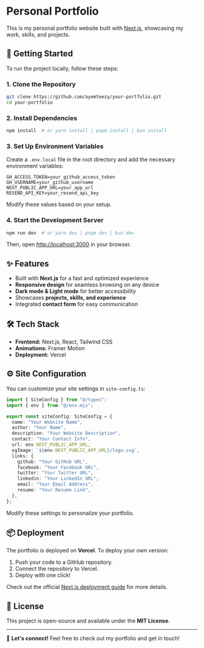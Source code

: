 # Personal Portfolio

This is my personal portfolio website built with [Next.js](https://nextjs.org), showcasing my work, skills, and projects.

## 🚀 Getting Started

To run the project locally, follow these steps:

### 1. Clone the Repository

```bash
git clone https://github.com/ayemteezy/your-portfolio.git
cd your-portfolio
```

### 2. Install Dependencies

```bash
npm install  # or yarn install | pnpm install | bun install
```

### 3. Set Up Environment Variables

Create a `.env.local` file in the root directory and add the necessary environment variables:

```env
GH_ACCESS_TOKEN=your_github_access_token
GH_USERNAME=your_github_username
NEXT_PUBLIC_APP_URL=your_app_url
RESEND_API_KEY=your_resend_api_key
```

Modify these values based on your setup.

### 4. Start the Development Server

```bash
npm run dev  # or yarn dev | pnpm dev | bun dev
```

Then, open [http://localhost:3000](http://localhost:3000) in your browser.

## ✨ Features

- Built with **Next.js** for a fast and optimized experience
- **Responsive design** for seamless browsing on any device
- **Dark mode & Light mode** for better accessibility
- Showcases **projects, skills, and experience**
- Integrated **contact form** for easy communication

## 🛠 Tech Stack

- **Frontend:** Next.js, React, Tailwind CSS
- **Animations:** Framer Motion
- **Deployment:** Vercel

## ⚙️ Site Configuration

You can customize your site settings in `site-config.ts`:

```ts
import { SiteConfig } from "@/types";
import { env } from "@/env.mjs";

export const siteConfig: SiteConfig = {
  name: "Your Website Name",
  author: "Your Name",
  description: "Your Website Description",
  contact: "Your Contact Info",
  url: env.NEXT_PUBLIC_APP_URL,
  ogImage: `${env.NEXT_PUBLIC_APP_URL}/logo.svg`,
  links: {
    github: "Your GitHub URL",
    facebook: "Your Facebook URL",
    twitter: "Your Twitter URL",
    linkedin: "Your LinkedIn URL",
    email: "Your Email Address",
    resume: "Your Resume Link",
  },
};
```

Modify these settings to personalize your portfolio.

## 📦 Deployment

The portfolio is deployed on **Vercel**. To deploy your own version:

1. Push your code to a GitHub repository.
2. Connect the repository to Vercel.
3. Deploy with one click!

Check out the official [Next.js deployment guide](https://nextjs.org/docs/deployment) for more details.

## 📄 License

This project is open-source and available under the **MIT License**.

---

🚀 **Let's connect!** Feel free to check out my portfolio and get in touch!
